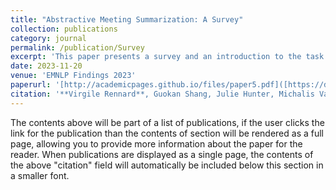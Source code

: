 ```yaml
---
title: "Abstractive Meeting Summarization: A Survey"
collection: publications
category: journal
permalink: /publication/Survey
excerpt: 'This paper presents a survey and an introduction to the task of Abstractive Meeting Summarization'
date: 2023-11-20
venue: 'EMNLP Findings 2023'
paperurl: '[http://academicpages.github.io/files/paper5.pdf]([https://direct.mit.edu/tacl/article/doi/10.1162/tacl_a_00578/116993/Abstractive-Meeting-Summarization-A-Survey])'
citation: '**Virgile Rennard**, Guokan Shang, Julie Hunter, Michalis Vazirgiannis'
---
```


The contents above will be part of a list of publications, if the user clicks the link for the publication than the contents of section will be rendered as a full page, allowing you to provide more information about the paper for the reader. When publications are displayed as a single page, the contents of the above "citation" field will automatically be included below this section in a smaller font.
